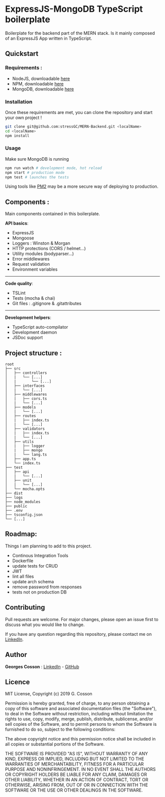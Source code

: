 # ExpressJS-MongoDB TypeScript boilerplate

Boilerplate for the backend part of the MERN stack. Is it mainly composed of an ExpressJS App written in TypeScript.

## Quickstart

### Requirements :
- NodeJS, downloadable [here](https://nodejs.org/en/)
- NPM, downloadable [here](https://www.npmjs.com/)
- MongoDB, downloadable [here](https://www.mongodb.com/)

### Installation
Once these requirements are met, you can clone the repository and start your own project !
```bash
git clone git@github.com:stressGC/MERN-Backend.git <localName>
cd <localName>
npm install
```
### Usage
Make sure MongoDB is running
```bash
npm run watch # development mode, hot reload
npm start # production mode
npm test # launches the tests
```
Using tools like [PM2](http://pm2.keymetrics.io/) may be a more secure way of deploying to production.

## Components :
Main components contained in this boilerplate.

**API basics**:
- ExpressJS
- Mongoose
- Loggers : Winston & Morgan
- HTTP protections (CORS / helmet...)
- Utility modules (bodyparser...)
- Error middlewares
- Request validation
- Environment variables
---
**Code quality**:
- TSLint
- Tests (mocha & chai)
- Git files : .gitignore & .gitattributes
--- 
**Development helpers**:
- TypeScript auto-compilator
- Development daemon
- JSDoc support

## Project structure : 
```
root
├── src
│   ├── controllers
│   |   └── [...]
│   |       └── [...]
│   ├── interfaces
│   |   └── [...]
│   ├── middlewares
│   |   ├── cors.ts
│   |   └── [...]
│   ├── models
│   |   └── [...]
│   ├── routes
│   |   ├── index.ts
│   |   └── [...]
│   ├── validators
│   |   ├── index.ts
│   |   └── [...]
│   ├── utils
│   |   ├── logger
│   |   ├── mongo
│   |   └── lang.ts
│   ├── app.ts
│   └── index.ts
├── test
│   ├── api
│   |   └── [...]
│   ├── unit
│   |   └── [...]
│   └── mocha.opts
├── dist
├── logs
├── node_modules
├── public
├── .env
├── tsconfig.json
└── [...]
```

## Roadmap:
Things I am planning to add to this project.
- Continous Integration Tools
- Dockerfile
- update tests for CRUD
- JWT
- lint all files
- update arch schema
- remove password from responses
- tests not on production DB

## Contributing
Pull requests are welcome. For major changes, please open an issue first to discuss what you would like to change.

If you have any question regarding this repository, please contact me on [LinkedIn](https://www.linkedin.com/in/georges-cosson/).

## Author
**Georges Cosson** : [LinkedIn](https://www.linkedin.com/in/georges-cosson/) - [GitHub](https://github.com/stressGC)

## Licence

MIT License, Copyright (c) 2019 G. Cosson

Permission is hereby granted, free of charge, to any person obtaining a copy of this software and associated documentation files (the "Software"), to deal
in the Software without restriction, including without limitation the rights to use, copy, modify, merge, publish, distribute, sublicense, and/or sell copies of the Software, and to permit persons to whom the Software is furnished to do so, subject to the following conditions:

The above copyright notice and this permission notice shall be included in all copies or substantial portions of the Software.

THE SOFTWARE IS PROVIDED "AS IS", WITHOUT WARRANTY OF ANY KIND, EXPRESS OR IMPLIED, INCLUDING BUT NOT LIMITED TO THE WARRANTIES OF MERCHANTABILITY, FITNESS FOR A PARTICULAR PURPOSE AND NONINFRINGEMENT. IN NO EVENT SHALL THE AUTHORS OR COPYRIGHT HOLDERS BE LIABLE FOR ANY CLAIM, DAMAGES OR OTHER
LIABILITY, WHETHER IN AN ACTION OF CONTRACT, TORT OR OTHERWISE, ARISING FROM, OUT OF OR IN CONNECTION WITH THE SOFTWARE OR THE USE OR OTHER DEALINGS IN THE
SOFTWARE.
